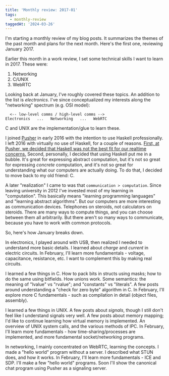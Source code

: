 ```yaml
---
title: 'Monthly review: 2017-01'
tags:
  - monthly-review
taggedAt: '2024-03-26'
---
```


I'm starting a monthly review of my blog posts. It summarizes the themes of the past month and plans for the next month. Here's the first one, reviewing January 2017.

Earlier this month in a work review, I set some technical skills I want to learn in 2017. These were:

1. Networking
2. C/UNIX
3. WebRTC

Looking back at January, I've roughly covered these topics. An addition to the list is _electronics_. I've since conceptualized my interests along the "networking" spectrum (e.g. OSI model):

```
  <-- low-level comms / high-level comms -->
Electronics   ...   Networking   ...   WebRTC
```

C and UNIX are the implementation/glue to learn these.

I joined [Pusher](https://pusher.com/) in early 2016 with the intention to use Haskell professionally. I left 2016 with virtually no use of Haskell, for a couple of reasons. [First, at Pusher, we decided that Haskell was not the best fit for our realtime concerns.](https://blog.pusher.com/latency-working-set-ghc-gc-pick-two/) Second, personally, I decided that using Haskell put me in a bubble. It's great for expressing abstract computation, but it's not so great for expressing _concrete_ computation, and it's not so great for understanding what our computers are actually doing. To do that, I decided to move back to my old friend: C.

A later "realization" I came to was that `communication > computation`. Since leaving university in 2012 I've invested most of my learning in "computation". This basically means "learning programming languages" and "learning abstract algorithms". But our computers are more interesting as communication devices. Telephones on steroids, not calculators on steroids. There are many ways to compute things, and you can choose between them all arbitrarily. But there aren't so many ways to communicate, because you have to work with common protocols.

So, here's how January breaks down.

In electronics, I played around with USB, then realized I needed to understand more basic details. I learned about _charge_ and _current_ in electric circuits. In February, I'll learn more fundamentals - voltage, capacitance, resistance, etc. I want to complement this by making real circuits.

I learned a few things in C. How to pack bits in structs using masks; how to do the same using bitfields. How unions work. Some semantics: the meaning of "lvalue" vs "rvalue"; and "constants" vs "literals". A few posts around understanding a "check for zero byte" algorithm in C. In February, I'll explore more C fundamentals - such as compilation in detail (object files, assembly).

I learned a few things in UNIX. A few posts about _signals_, though I still don't feel like I understand signals very well. A few posts about memory mapping; I'd like to continue learning how virtual memory is implemented. An overview of UNIX system calls, and the various methods of IPC. In February, I'll learn more fundamentals - how time-sharing/processes are implemented, and more fundamental socket/networking programs.

In networking, I mainly concentrated on WebRTC, learning the concepts. I made a "hello world" program without a server. I described what STUN does, and how it works. In February, I'll learn more fundamentals - ICE and SDP. I'll make a few "hello world" programs. Soon I'll show the canonical chat program using Pusher as a signaling server.
